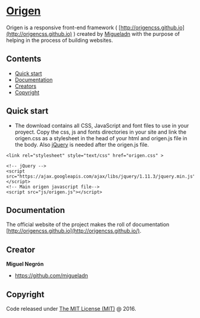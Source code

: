 # [Origen](http://origencss.github.io/)
Origen is a responsive front-end framework ( [http://origencss.github.io](http://origencss.github.io) ) created by [Migueladn](https://github.com/migueladn) with the purpose of helping in the process of building websites.

## Contents

* [Quick start](#quick-start)
* [Documentation](#documentation)
* [Creators](#creator)
* [Copyright](#copyright)

## Quick start
* The download contains all CSS, JavaScript and font files to use in your proyect. Copy the css, js and fonts directories in your site and link the origen.css as a stylesheet in the head of your html and origen.js file in the body. Also [jQuery](https://jquery.com/) is needed after the origen.js file. 

```
<link rel="stylesheet" style="text/css" href="origen.css" >
```

```
<!-- jQuery -->
<script src="https://ajax.googleapis.com/ajax/libs/jquery/1.11.3/jquery.min.js"></script>
<!-- Main origen javascript file-->
<script src="js/origen.js"></script> 
```
## Documentation

The official website of the project makes the roll of documentation [http://origencss.github.io](http://origencss.github.io/).

## Creator

**Miguel Negrón** 
* <https://github.com/migueladn>

## Copyright

Code released under [The MIT License (MIT)](https://github.com/origencss/origen/blob/master/LICENSE) @ 2016.